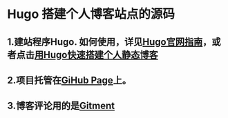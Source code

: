 #  Hugo 搭建个人博客站点的源码

## 1.建站程序Hugo. 如何使用，详见[Hugo官网指南](https://gohugo.io/overview/quickstart/)，或者点击[用Hugo快速搭建个人静态博客](http://www.wangxingfeng.com/build-blog-with-hugo/)

## 2.项目托管在[GiHub Page](https://pages.github.com/)上。

## 3.博客评论用的是[Gitment](https://github.com/imsun/gitment)


